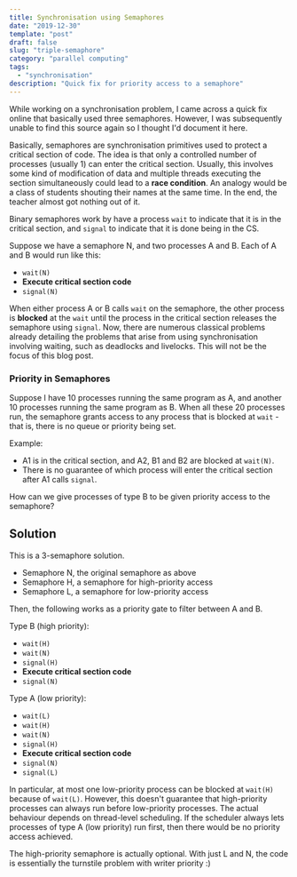 ```yaml
---
title: Synchronisation using Semaphores
date: "2019-12-30"
template: "post"
draft: false
slug: "triple-semaphore"
category: "parallel computing"
tags:
  - "synchronisation"
description: "Quick fix for priority access to a semaphore"
---
```


While working on a synchronisation problem, I came across a quick fix online that basically used three semaphores. However, I was subsequently unable to find this source again so I thought I'd document it here.

Basically, semaphores are synchronisation primitives used to protect a critical section of code. The idea is that only a controlled number of processes (usually 1) can enter the critical section. Usually, this involves some kind of modification of data and multiple threads executing the section simultaneously could lead to a **race condition**. An analogy would be a class of students shouting their names at the same time. In the end, the teacher almost got nothing out of it.

Binary semaphores work by have a process `wait` to indicate that it is in the critical section, and `signal` to indicate that it is done being in the CS.

Suppose we have a semaphore N, and two processes A and B. Each of A and B would run like this:
- `wait(N)`
- **Execute critical section code**
- `signal(N)`

When either process A or B calls `wait` on the semaphore, the other process is **blocked** at the `wait` until the process in the critical section releases the semaphore using `signal`. Now, there are numerous classical problems already detailing the problems that arise from using synchronisation involving waiting, such as deadlocks and livelocks. This will not be the focus of this blog post.

### Priority in Semaphores

Suppose I have 10 processes running the same program as A, and another 10 processes running the same program as B. When all these 20 processes run, the semaphore grants access to any process that is blocked at `wait` - that is, there is no queue or priority being set.

Example:
- A1 is in the critical section, and A2, B1 and B2 are blocked at `wait(N)`.
- There is no guarantee of which process will enter the critical section after A1 calls `signal`.

How can we give processes of type B to be given priority access to the semaphore?

## Solution

This is a 3-semaphore solution.
- Semaphore N, the original semaphore as above
- Semaphore H, a semaphore for high-priority access
- Semaphore L, a semaphore for low-priority access

Then, the following works as a priority gate to filter between A and B.

Type B (high priority):
- `wait(H)`
- `wait(N)`
- `signal(H)`
- **Execute critical section code**
- `signal(N)`


Type A (low priority):
- `wait(L)`
- `wait(H)`
- `wait(N)`
- `signal(H)`
- **Execute critical section code**
- `signal(N)`
- `signal(L)`

In particular, at most one low-priority process can be blocked at `wait(H)` because of `wait(L)`. However, this doesn't guarantee that high-priority processes can always run before low-priority processes. The actual behaviour depends on thread-level scheduling. If the scheduler always lets processes of type A (low priority) run first, then there would be no priority access achieved.

The high-priority semaphore is actually optional. With just L and N, the code is essentially the turnstile problem with writer priority :)
